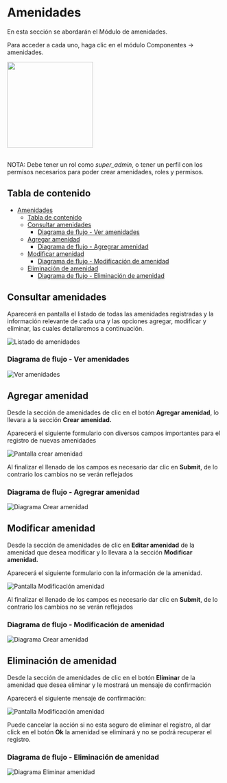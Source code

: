 # Amenidades

En esta sección se abordarán el Módulo de amenidades.

Para acceder a cada uno, haga clic en el módulo Componentes ->  amenidades.

<img src="images/amenidades/pantallas/menu_amenidades.png" width="200px">
<br><br>

NOTA: Debe tener un rol como *super_admin*, o tener un perfil con los permisos
necesarios para poder crear amenidades, roles y permisos.

## Tabla de contenido

- [Amenidades](#amenidades)
  - [Tabla de contenido](#tabla-de-contenido)
  - [Consultar amenidades](#consultar-amenidades)
    - [Diagrama de flujo - Ver amenidades](#diagrama-de-flujo---ver-amenidades)
  - [Agregar amenidad](#agregar-amenidad)
    - [Diagrama de flujo - Agregrar amenidad](#diagrama-de-flujo---agregrar-amenidad)
  - [Modificar amenidad](#modificar-amenidad)
    - [Diagrama de flujo - Modificación de amenidad](#diagrama-de-flujo---modificación-de-amenidad)
  - [Eliminación de  amenidad](#eliminación-de--amenidad)
    - [Diagrama de flujo - Eliminación de amenidad](#diagrama-de-flujo---eliminación-de-amenidad)

## Consultar amenidades
Aparecerá en pantalla el listado de todas las amenidades registradas y la información relevante de cada una y las opciones agregar, modificar y eliminar, las cuales detallaremos a continuación. 

![Listado de amenidades](images/amenidades/pantallas/listado_amenidades.png)

### Diagrama de flujo - Ver amenidades
![Ver amenidades](images/amenidades/diagramas/consulta_amenidad.png)

## Agregar amenidad
Desde la sección de amenidades de clic en el botón **Agregar amenidad**, lo llevara a la sección **Crear amenidad.**  

Aparecerá el siguiente formulario con diversos campos importantes para el
registro de nuevas amenidades

![Pantalla crear amenidad](images/amenidades/pantallas/crear_amenidad.png)


Al finalizar el llenado de los campos es necesario dar clic en **Submit**, de lo contrario los cambios no se verán reflejados

### Diagrama de flujo - Agregrar amenidad
![Diagrama Crear amenidad](images/amenidades/diagramas/agregar_amenidad.png)


## Modificar amenidad
Desde la sección de amenidades de clic en **Editar amenidad** de la amenidad que desea modificar y lo llevara a la sección **Modificar amenidad.**  

Aparecerá el siguiente formulario con la información de la amenidad.

![Pantalla Modificación amenidad](images/amenidades/pantallas/modificacion_amenidad.png)

Al finalizar el llenado de los campos es necesario dar clic en **Submit**, de lo contrario los cambios no se verán reflejados

### Diagrama de flujo - Modificación de amenidad
![Diagrama Crear amenidad](images/amenidades/diagramas/modificacion_amenidad.png)

## Eliminación de  amenidad
Desde la sección de amenidades de clic en el botón **Eliminar** de la amenidad que desea eliminar y le mostrará un mensaje de confirmación

Aparecerá el siguiente mensaje de confirmación:

![Pantalla Modificación amenidad](images/amenidades/pantallas/eliminacion_amenidad.png)

Puede cancelar la acción si no esta seguro de eliminar el registro, al dar click en el botón **Ok** la amenidad se eliminará y no se podrá recuperar el registro.

### Diagrama de flujo - Eliminación de amenidad
![Diagrama Eliminar amenidad](images/amenidades/diagramas/eliminacion_amenidad.png)